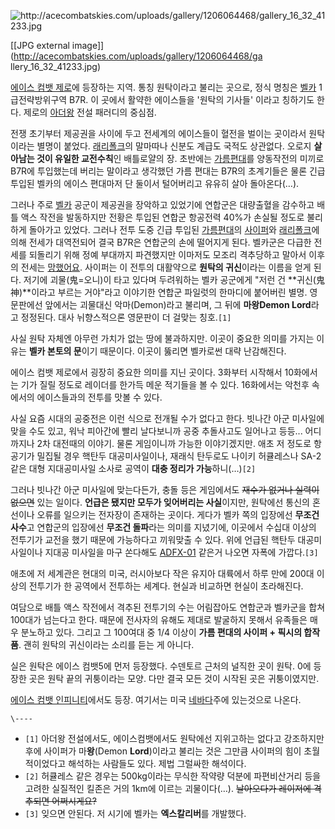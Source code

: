 ![http://acecombatskies.com/uploads/gallery/1206064468/gallery_16_32_41233.jpg
](http://acecombatskies.com/uploads/gallery/1206064468/gallery_16_32_41233.jpg
)

[[JPG external image]](http://acecombatskies.com/uploads/gallery/1206064468/ga
llery_16_32_41233.jpg)

  
[에이스 컴뱃 제로](%EC%97%90%EC%9D%B4%EC%8A%A4%EC%BB%B4%EB%B1%83#s-2.7.md)에 등장하는
지역. 통칭 원탁이라고 불리는 곳으로, 정식 명칭은 [벨카](%EB%B2%A8%EC%B9%B4.md) 1급전략방위구역 B7R. 이
곳에서 활약한 에이스들을 '원탁의 기사들' 이라고 칭하기도 한다. 제로의
[아더왕](%EC%95%84%EB%8D%94%EC%99%95.md) 전설 패러디의 중심점.

전쟁 초기부터 제공권을 사이에 두고 전세계의 에이스들이 혈전을 벌이는 곳이라서 원탁이라는 별명이 붙었다. [래리폴크](%EB%9E%98%EB%A6%AC%20%ED%8F%B4%ED%81%AC.md)의 말마따나 신분도 계급도 국적도 상관없다. 오로지
**살아남는 것이 유일한 교전수칙**인 배틀로얄의 장. 초반에는 [가름편대](%EA%B0%80%EB%A6%84%20%ED%8E%B8%EB%8C%80.md)를 양동작전의 미끼로 B7R에 투입했는데 버리는
말이라고 생각했던 가름 편대는 B7R의 초계기들은 물론 긴급 투입된 벨카의 에이스 편대마저 단 둘이서 털어버리고 유유히 살아 돌아온다(…).

그러나 주로 [벨카](%EB%B2%A8%EC%B9%B4.md) 공군이 제공권을 장악하고 있었기에 연합군은 대량출혈을 감수하고 배틀 액스
작전을 발동하지만 전황은 투입된 연합군 항공전력 40%가 손실될 정도로 불리하게 돌아가고 있었다. 그러나 전투 도중 긴급 투입된 [가름편대](%EA%B0%80%EB%A6%84%20%ED%8E%B8%EB%8C%80.md)의
[사이퍼](%EC%82%AC%EC%9D%B4%ED%8D%BC.md)와 [래리폴크](%EB%9E%98%EB%A6%AC%20%ED%8F%B4%ED%81%AC.md)에 의해 전세가 대역전되어 결국 B7R은 연합군의
손에 떨어지게 된다. 벨카군은 다급한 전세를 되돌리기 위해 정예 부대까지 파견했지만 이마저도 모조리 격추당하고 말아서 이후의 전세는
[망했어요](%EB%A7%9D%ED%96%88%EC%96%B4%EC%9A%94.md). 사이퍼는 이 전투의 대활약으로 **원탁의
귀신**이라는 이름을 얻게 된다. 저기에 괴물(鬼=오니)이 타고 있다며 두려워하는 벨카 공군에게 "저런 건 **귀신(鬼神)**이라고 부르는
거야"라고 이야기한 연합군 파일럿의 한마디에 붙어버린 별명. 영문판에선 앞에서는 괴물대신 악마(Demon)라고 불리며, 그 뒤에
**마왕Demon Lord**라고 정정된다. 대사 뉘향스적으론 영문판이 더 걸맞는 칭호.`[1]`

사실 원탁 자체엔 아무런 가치가 없는 땅에 불과하지만. 이곳이 중요한 의미를 가지는 이유는 **벨카 본토의 문**이기 때문이다. 이곳이
뚫리면 벨카로썬 대략 난감해진다.

에이스 컴뱃 제로에서 굉장히 중요한 의미를 지닌 곳이다. 3화부터 시작해서 10화에서는 기가 질릴 정도로 레이더를 한가득 메운 적기들을 볼
수 있다. 16화에서는 악천후 속에서의 에이스들과의 전투를 맛볼 수 있다.

사실 요즘 시대의 공중전은 이런 식으로 전개될 수가 없다고 한다. 빗나간 아군 미사일에 맞을 수도 있고, 워낙 피아간에 빨리 날다보니까 공중
추돌사고도 일어나고 등등... 어디까지나 2차 대전때의 이야기. 물론 게임이니까 가능한 이야기겠지만. 애초 저 정도로 항공기가 밀집될 경우
핵탄두 대공미사일이나, 재래식 탄두로도 나이키 허큘레스나 SA-2 같은 대형 지대공미사일 소사로 공역이 **대충 정리가
가능**하니(…)`[2]`

그러나 빗나간 아군 미사일에 맞는다든가, 충돌 등은 게임에서도 <del>재수가 없거나 실력이 없으면</del> 있는 일이다. **언급은
됐지만 모두가 잊어버리는 사실**이지만, 원탁에선 통신의 혼선이나 오류를 일으키는 전자장이 존재하는 곳이다. 게다가 벨카 쪽의 입장에선
**무조건 사수**고 연합군의 입장에선 **무조건 돌파**라는 의미를 지녔기에, 이곳에서 수십대 이상의 전투기가 교전을 했기 때문에
가능하다고 끼워맞출 수 있다. 위에 언급된 핵탄두 대공미사일이나 지대공 미사일을 마구 쏜다해도 [ADFX-01](ADFX-01.md)
같은거 나오면 자폭에 가깝다.`[3]`

애초에 저 세계관은 현대의 미국, 러시아보다 작은 유지아 대륙에서 하루 만에 200대 이상의 전투기가 한 공역에서 전투하는 세계다. 현실과
비교하면 현실이 초라해진다.

여담으로 배틀 액스 작전에서 격추된 전투기의 수는 어림잡아도 연합군과 벨카군을 합쳐 100대가 넘는다고 한다. 때문에 전사자의 유해도 제대로
발굴하지 못해서 유족들은 매우 분노하고 있다. 그리고 그 100여대 중 1/4 이상이 **가름 편대의 사이퍼 + 픽시의 합작품**. 괜히
원탁의 귀신이라는 소리를 듣는 게 아니다.

실은 원탁은 에이스 컴뱃5에 먼저 등장했다. 수덴토르 근처의 널직한 곳이 원탁. 0에 등장한 곳은 원탁 끝의 귀퉁이라는 모양. 다만 결국
모든 것이 시작된 곳은 귀퉁이였지만.

[에이스 컴뱃 인피니티](%EC%97%90%EC%9D%B4%EC%8A%A4%20%EC%BB%B4%EB%B1%83%20%EC%9D%B8%ED%94%BC%EB%8B%88%ED%8B%B0.md)에서도 등장. 여기서는 미국
[네바다](%EB%84%A4%EB%B0%94%EB%8B%A4.md)주에 있는것으로 나온다.

`\----`

  * `[1]` 아더왕 전설에서도, 에이스컴뱃에서도 원탁에선 지위고하는 없다고 강조하지만 후에 사이퍼가 마**왕**(Demon **Lord**)이라고 불리는 것은 그만큼 사이퍼의 힘이 초월적이었다고 해석하는 사람들도 있다. 제법 그럴싸한 해석이다.
  * `[2]` 허큘레스 같은 경우는 500kg이라는 무식한 작약량 덕분에 파편비산거리 등을 고려한 실질적인 킬존은 거의 1km에 이르는 괴물이다(…). <del>날아오다가 레이저에 격추되면 어쩌시게요?</del>
  * `[3]` 잊으면 안된다. 저 시기에 벨카는 **엑스칼리버**를 개발했다.

